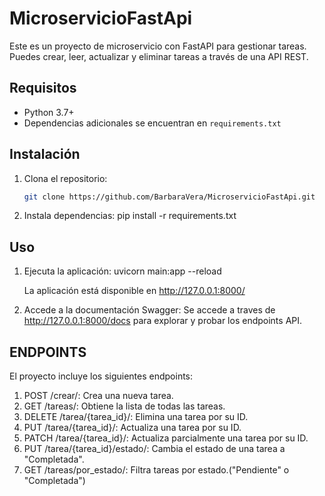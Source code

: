 # MicroservicioFastApi
Este es un proyecto de microservicio con FastAPI para gestionar tareas. Puedes crear, leer, actualizar y eliminar tareas a través de una API REST.

## Requisitos

- Python 3.7+
- Dependencias adicionales se encuentran en `requirements.txt`

## Instalación

1. Clona el repositorio:

   ```bash
   git clone https://github.com/BarbaraVera/MicroservicioFastApi.git

2. Instala dependencias:
    pip install -r requirements.txt

## Uso

1. Ejecuta la aplicación:
    uvicorn main:app --reload

    La aplicación está disponible en http://127.0.0.1:8000/

2. Accede a la documentación Swagger:
    Se accede a traves de  http://127.0.0.1:8000/docs para explorar y probar los endpoints API.

## ENDPOINTS
El proyecto incluye los siguientes endpoints:

1. POST /crear/: Crea una nueva tarea.
2. GET /tareas/: Obtiene la lista de todas las tareas.
3. DELETE /tarea/{tarea_id}/: Elimina una tarea por su ID.
4. PUT /tarea/{tarea_id}/: Actualiza una tarea por su ID.
5. PATCH /tarea/{tarea_id}/: Actualiza parcialmente una tarea por su ID.
6. PUT /tarea/{tarea_id}/estado/: Cambia el estado de una tarea a "Completada".
7. GET /tareas/por_estado/: Filtra tareas por estado.("Pendiente" o "Completada")


